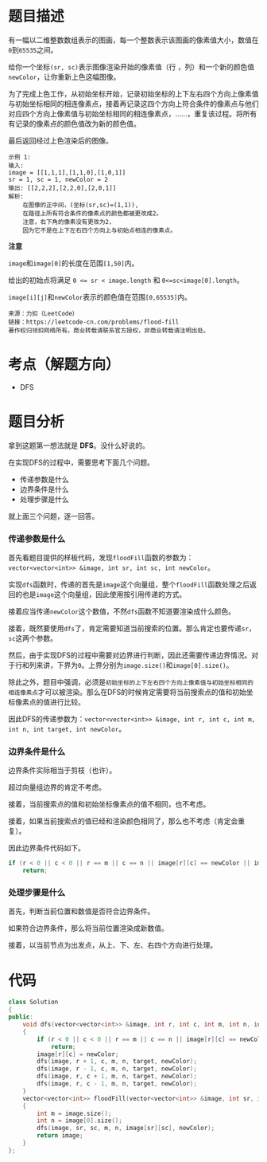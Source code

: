 <!--
 * @Description: 
 * @Author: Hongyang_Yang
 * @Date: 2020-08-16 09:29:05
 * @LastEditors: Hongyang_Yang
 * @LastEditTime: 2020-08-16 09:46:15
-->
# 题目描述
有一幅以二维整数数组表示的图画，每一个整数表示该图画的像素值大小，数值在`0`到`65535`之间。

给你一个坐标`(sr, sc)`表示图像渲染开始的像素值（行 ，列）和一个新的颜色值`newColor`，让你重新上色这幅图像。

为了完成上色工作，从初始坐标开始，记录初始坐标的上下左右四个方向上像素值与初始坐标相同的相连像素点，接着再记录这四个方向上符合条件的像素点与他们对应四个方向上像素值与初始坐标相同的相连像素点，……，重复该过程。将所有有记录的像素点的颜色值改为新的颜色值。

最后返回经过上色渲染后的图像。

```
示例 1:
输入: 
image = [[1,1,1],[1,1,0],[1,0,1]]
sr = 1, sc = 1, newColor = 2
输出: [[2,2,2],[2,2,0],[2,0,1]]
解析: 
    在图像的正中间，(坐标(sr,sc)=(1,1)),
    在路径上所有符合条件的像素点的颜色都被更改成2。
    注意，右下角的像素没有更改为2，
    因为它不是在上下左右四个方向上与初始点相连的像素点。
```
**注意**

`image`和`image[0]`的长度在范围`[1,50]`内。

给出的初始点将满足 `0 <= sr < image.length` 和 `0<=sc<image[0].length`。

`image[i][j]`和`newColor`表示的颜色值在范围`[0,65535]`内。

```
来源：力扣（LeetCode）
链接：https://leetcode-cn.com/problems/flood-fill
著作权归领扣网络所有。商业转载请联系官方授权，非商业转载请注明出处。
```

# 考点（解题方向）
- DFS

# 题目分析
拿到这题第一想法就是 **DFS**。没什么好说的。

在实现DFS的过程中，需要思考下面几个问题。

- 传递参数是什么
- 边界条件是什么
- 处理步骤是什么

就上面三个问题，逐一回答。

### 传递参数是什么
首先看题目提供的样板代码，发现`floodFill`函数的参数为：`vector<vector<int>> &image, int sr, int sc, int newColor`。

实现`dfs`函数时，传递的首先是`image`这个向量组，整个`floodFill`函数处理之后返回的也是`image`这个向量组，因此使用按引用传递的方式。

接着应当传递`newColor`这个数值，不然`dfs`函数不知道要渲染成什么颜色。

接着，既然要使用`dfs`了，肯定需要知道当前搜索的位置。那么肯定也要传递`sr`，`sc`这两个参数。

然后，由于实现DFS的过程中需要对边界进行判断，因此还需要传递边界情况。对于行和列来讲，下界为`0`。上界分别为`image.size()`和`image[0].size()`。

除此之外，题目中强调，必须是`初始坐标的上下左右四个方向上像素值与初始坐标相同的相连像素点`才可以被渲染。那么在DFS的时候肯定需要将当前搜索点的值和初始坐标像素点的值进行比较。

因此DFS的传递参数为：`vector<vector<int>> &image, int r, int c, int m, int n, int target, int newColor`。

### 边界条件是什么
边界条件实际相当于剪枝（也许）。

超过向量组边界的肯定不考虑。

接着，当前搜索点的值和初始坐标像素点的值不相同，也不考虑。

接着，如果当前搜索点的值已经和渲染颜色相同了，那么也不考虑（肯定会重复）。

因此边界条件代码如下。

```cpp
if (r < 0 || c < 0 || r == m || c == n || image[r][c] == newColor || image[r][c] != target)
    return;
```

### 处理步骤是什么
首先，判断当前位置和数值是否符合边界条件。

如果符合边界条件，那么将当前位置渲染成新数值。

接着，以当前节点为出发点，从上、下、左、右四个方向进行处理。

# 代码
```cpp
class Solution
{
public:
    void dfs(vector<vector<int>> &image, int r, int c, int m, int n, int target, int newColor)
    {
        if (r < 0 || c < 0 || r == m || c == n || image[r][c] == newColor || image[r][c] != target)
            return;
        image[r][c] = newColor;
        dfs(image, r + 1, c, m, n, target, newColor);
        dfs(image, r - 1, c, m, n, target, newColor);
        dfs(image, r, c + 1, m, n, target, newColor);
        dfs(image, r, c - 1, m, n, target, newColor);
    }
    vector<vector<int>> floodFill(vector<vector<int>> &image, int sr, int sc, int newColor)
    {
        int m = image.size();
        int n = image[0].size();
        dfs(image, sr, sc, m, n, image[sr][sc], newColor);
        return image;
    }
};
```